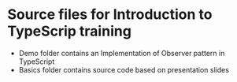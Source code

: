 # Source files for Introduction to TypeScrip training

- Demo folder contains an Implementation of Observer pattern in TypeScript
- Basics folder contains source code based on presentation slides 